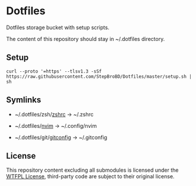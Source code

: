 # Dotfiles

Dotfiles storage bucket with setup scripts.

The content of this repository should stay in ~/.dotfiles directory.

## Setup

```shell
curl --proto '=https' --tlsv1.3 -sSf https://raw.githubusercontent.com/StepBroBD/Dotfiles/master/setup.sh | sh
```

## Symlinks

- ~/.dotfiles/zsh/[zshrc](/zsh/zshrc) -> ~/.zshrc

- ~/.dotfiles/[nvim](/nvim) -> ~/.config/nvim

- ~/.dotfiles/git/[gitconfig](/git/gitconfig) -> ~/.gitconfig

## License

This repository content excluding all submodules is licensed under the [WTFPL License](LICENSE.md), third-party code are subject to their original license.
